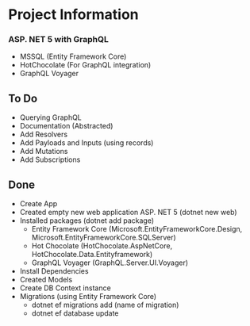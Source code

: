 # Project Information

### ASP. NET 5 with GraphQL

- MSSQL (Entity Framework Core)
- HotChocolate (For GraphQL integration)
- GraphQL Voyager

## To Do

- Querying GraphQL
- Documentation (Abstracted)
- Add Resolvers
- Add Payloads and Inputs (using records)
- Add Mutations
- Add Subscriptions

## Done

- Create App
- Created empty new web application ASP. NET 5 (dotnet new web)
- Installed packages (dotnet add package)
  - Entity Framework Core (Microsoft.EntityFrameworkCore.Design, Microsoft.EntityFrameworkCore.SQLServer)
  - Hot Chocolate (HotChocolate.AspNetCore, HotChocolate.Data.Entityframework)
  - GraphQL Voyager (GraphQL.Server.UI.Voyager)
- Install Dependencies
- Created Models
- Create DB Context instance
- Migrations (using Entity Framework Core)
  - dotnet ef migrations add (name of migration)
  - dotnet ef database update
